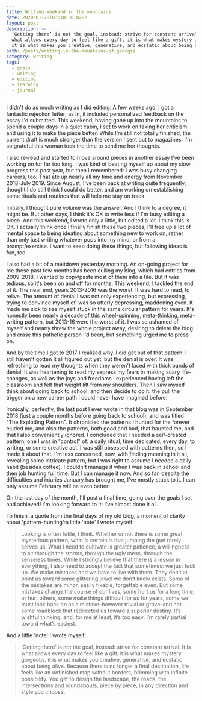 ```yaml
---
title: Writing weekend in the mountains
date: 2020-01-28T03:10:00.028Z
layout: post
description: >-
  ‘Getting there’ is not the goal, instead: strive for constant arrival. It is
  what allows every day to feel like a gift, it is what makes mystery gorgeous,
  it is what makes you creative, generative, and ecstatic about being alive...
path: /posts/writing-in-the-mountains-of-georgia
category: writing
tags:
  - goals
  - writing
  - editing
  - learning
  - journal
---
```

I didn't do as much writing as I did editing. A few weeks ago, I got a fantastic rejection letter; as in, it included personalized feedback on the essay I'd submitted. This weekend, having gone up into the mountains to spend a couple days in a quiet cabin, I set to work on taking her criticism and using it to make the piece better. While I'm still not totally finished, the current draft is much stronger than the version I sent out to magazines. I'm so grateful this woman took the time to send me her thoughts.

I also re-read and started to move around pieces in another essay I've been working on for far too long. I was kind of beating myself up about my slow progress this past year, but then I remembered: I _was_ busy changing careers, too. That ate up nearly all my time and energy from November 2018-July 2019. Since August, I've been back at writing quite frequently, thought I do still think I could do better, and am working on establishing some rituals and routines that will help me stay on track.

Initially, I thought pure volume was the answer. And I think to a degree, it might be. But other days, I think it's OK to write less if I'm busy editing a piece. And this weekend, I wrote only a little, but edited a lot. I think this is OK. I actually think once I finally finish these two pieces, I'll free up a lot of mental space to being ideating about something new to work on, rather than only just writing whatever pops into my mind, or from a  prompt/exercise. I want to keep doing these things, but following ideas is fun, too.

I also had a bit of a meltdown yesterday morning. An on-going project for me these past few months has been culling my blog, which had entries from 2009-2018. I wanted to copy/paste most of them into a file. But it was tedious, so it's been on and off for months. This weekend, I tackled the end of it. The near end, years 2013-2016 was the worst. It was hard to read, to relive. The amount of denial I was not only experiencing, but expressing, trying to convince myself of, was so utterly depressing, maddening even. It made me sick to see myself stuck in the same circular pattern for years. It's honestly been nearly a decade of this wheel-spinning, meta-thinking, meta-writing pattern, but 2013-16 were the worst of it. I was so ashamed of myself and nearly threw the whole project away, desiring to delete the blog and erase this pathetic person I'd been, but something urged me to press on. 

And by the time I got to 2017 I realized why. I did get out of that pattern. I still haven't gotten it all figured out yet, but the denial is over. It was refreshing to read my thoughts when they weren't laced with thick bands of denial. It was heartening to read my express my fears in making scary life-changes, as well as the joys and freedoms I experienced having left the classroom and felt that weight lift from my shoulders. Then I saw myself think about going back to school, and then decide to do it: the pull the trigger on a new career path I could never have imagined before.

Ironically, perfectly, the last post I ever wrote in that blog was in September 2018 (just a couple months before going back to school), and  was titled "The Exploding Pattern". It chronicled the patterns I hunted for the forever eluded me, and also the patterns, both good and bad, that haunted me, and that I also conveniently ignored. I concluded that I needed a self-created pattern, one I was in "control" of: a daily ritual, time dedicated, every day, to writing, or some creative act. I was still obsessed with patterns then, so I made it about that. I'm less concerned, now, with finding meaning in it all, revealing some intricate pattern, but I was right to assume I needed a daily habit (besides coffee). I couldn't manage it when I was back in school and then job hunting full time. But I can manage it now. And so far, despite the difficulties and injuries January has brought me, I've mostly stuck to it. I can only assume February will be even better!

On the last day of the month, I'll post a final time, going over the goals I set and achieved! I'm looking forward to it; I've almost done it all.

To finish, a quote from the final days of my old blog, a moment of clarity about 'pattern-hunting':a little 'note' I wrote myself:

> Looking is often futile, I think. Whether or not there is some great mysterious pattern, what _is_ certain is that jumping the gun rarely serves us. What I need to cultivate is greater patience, a willingness to sit through the storms, through the ugly mess, through the senseless times. While I strongly believe that there is a lesson in everything, I also need to accept the fact that sometimes: we just fuck up. We make mistakes and we have to live with them. They don’t all point us toward some glittering jewel we don’t know exists. Some of the mistakes are minor, easily fixable, forgettable even. But some mistakes change the course of our lives, some hurt us for a long time, or hurt others, some make things difficult for us for years, some we must look back on as a mistake–however trivial or grave–and not some roadblock that redirected us toward a superior destiny. It’s wishful thinking, and, for me at least, it’s too easy. I’m rarely partial toward what’s easiest.

And a little 'note' I wrote myself:

> ‘Getting there’ is not the goal, instead: strive for constant arrival. It is what allows every day to feel like a gift, it is what makes mystery gorgeous, it is what makes you creative, generative, and ecstatic about being alive. Because there is no longer a final destination, life feels like an unfinished map without borders, brimming with infinite possibility. You get to design the landscape, the roads, the intersections and roundabouts, piece by piece, in any direction and style you choose.
